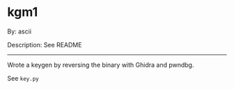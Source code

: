 # kgm1

By: ascii

Description: See README 

---

Wrote a keygen by reversing the binary with Ghidra and pwndbg.

See `key.py`